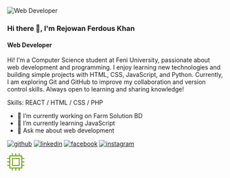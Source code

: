 
![Web Developer](https://media.licdn.com/dms/image/v2/D4D16AQG9MxG9oFiDBg/profile-displaybackgroundimage-shrink_350_1400/B4DZe6i6E.GUAg-/0/1751181410391?e=1761177600&v=beta&t=6i1UF4bwd-XL1v6pG1XPyXM4SsgI8tCHxLOX-nsPKZA)

### Hi there 👋, I'm Rejowan Ferdous Khan
#### Web Developer


Hi! I’m a Computer Science student at Feni University, passionate about web development and programming. I enjoy learning new technologies and building simple projects with HTML, CSS, JavaScript, and Python. Currently, I am exploring Git and GitHub to improve my collaboration and version control skills. Always open to learning and sharing knowledge!

Skills: REACT / HTML / CSS / PHP

- 🔭 I’m currently working on Farm Solution BD 
- 🌱 I’m currently learning JavaScript  
- 💬 Ask me about web development 


[<img src='https://cdn.jsdelivr.net/npm/simple-icons@3.0.1/icons/github.svg' alt='github' height='40'>](https://github.com/https://github.com/RUMON07)  [<img src='https://cdn.jsdelivr.net/npm/simple-icons@3.0.1/icons/linkedin.svg' alt='linkedin' height='40'>](https://www.linkedin.com/in/linkedin.com/in/rejowan-ferdous-khan-9193b7372/)  [<img src='https://cdn.jsdelivr.net/npm/simple-icons@3.0.1/icons/facebook.svg' alt='facebook' height='40'>](https://www.facebook.com/https://www.facebook.com/rejowanferdous.khan)  [<img src='https://cdn.jsdelivr.net/npm/simple-icons@3.0.1/icons/instagram.svg' alt='instagram' height='40'>](https://www.instagram.com/__rej_1__/)  

<a href='https://docs.github.com/en/developers'><img src='https://raw.githubusercontent.com/acervenky/animated-github-badges/master/assets/devbadge.gif' width='40' height='40'></a> 


